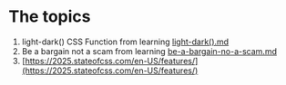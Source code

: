# The topics

1. light-dark() CSS Function from learning [light-dark().md](light-dark().md) 
2. Be a bargain not a scam from learning [be-a-bargain-no-a-scam.md](be-a-bargain-not-a-scam.md)
3. [https://2025.stateofcss.com/en-US/features/](https://2025.stateofcss.com/en-US/features/)